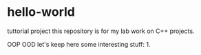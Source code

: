 # hello-world
tuttorial project
this repository is for my lab work on C++ projects.

OOP
OOD
let's keep here some interesting stuff:
1.
